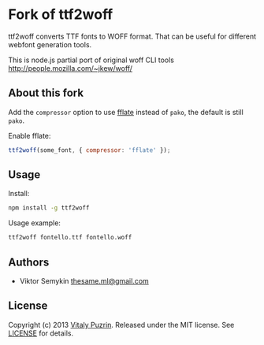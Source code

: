 Fork of ttf2woff
========

ttf2woff converts TTF fonts to WOFF format. That can be useful for different
webfont generation tools.

This is node.js partial port of original woff CLI tools
http://people.mozilla.com/~jkew/woff/

## About this fork

Add the `compressor` option to use [fflate](https://github.com/101arrowz/fflate) instead of `pako`, the default is still `pako`.

Enable fflate:

```js
ttf2woff(some_font, { compressor: 'fflate' });
```

Usage
-----

Install:

``` bash
npm install -g ttf2woff
```

Usage example:

``` bash
ttf2woff fontello.ttf fontello.woff
```


Authors
-------

* Viktor Semykin <thesame.ml@gmail.com>


License
-------

Copyright (c) 2013 [Vitaly Puzrin](https://github.com/puzrin).
Released under the MIT license. See
[LICENSE](https://github.com/nodeca/ttf2woff/blob/master/LICENSE) for details.

